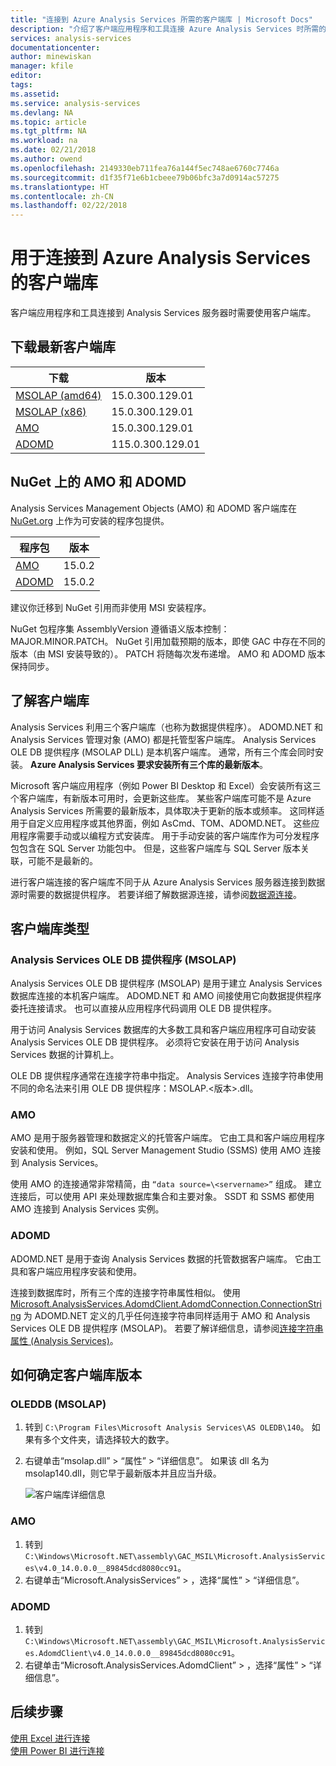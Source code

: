 ```yaml
---
title: "连接到 Azure Analysis Services 所需的客户端库 | Microsoft Docs"
description: "介绍了客户端应用程序和工具连接 Azure Analysis Services 时所需的客户端库"
services: analysis-services
documentationcenter: 
author: minewiskan
manager: kfile
editor: 
tags: 
ms.assetid: 
ms.service: analysis-services
ms.devlang: NA
ms.topic: article
ms.tgt_pltfrm: NA
ms.workload: na
ms.date: 02/21/2018
ms.author: owend
ms.openlocfilehash: 2149330eb711fea76a144f5ec748ae6760c7746a
ms.sourcegitcommit: d1f35f71e6b1cbeee79b06bfc3a7d0914ac57275
ms.translationtype: HT
ms.contentlocale: zh-CN
ms.lasthandoff: 02/22/2018
---
```

# <a name="client-libraries-for-connecting-to-azure-analysis-services"></a>用于连接到 Azure Analysis Services 的客户端库

客户端应用程序和工具连接到 Analysis Services 服务器时需要使用客户端库。 

## <a name="download-the-latest-client-libraries"></a>下载最新客户端库  

|下载  |版本  | 
|---------|---------|
|[MSOLAP (amd64)](https://go.microsoft.com/fwlink/?linkid=829576)    |    15.0.300.129.01      |
|[MSOLAP (x86)](https://go.microsoft.com/fwlink/?linkid=829575)     |    15.0.300.129.01      |
|[AMO](https://go.microsoft.com/fwlink/?linkid=829578)     |   15.0.300.129.01      |
|[ADOMD](https://go.microsoft.com/fwlink/?linkid=829577)     |    115.0.300.129.01      |

## <a name="amo-and-adomd-on-nuget"></a>NuGet 上的 AMO 和 ADOMD

Analysis Services Management Objects (AMO) 和 ADOMD 客户端库在 [NuGet.org](https://www.nuget.org/) 上作为可安装的程序包提供。 

|程序包  |版本  | 
|---------|---------|
|[AMO](https://www.nuget.org/packages/Microsoft.AnalysisServices.retail.amd64/)    |    15.0.2      |
|[ADOMD](https://www.nuget.org/packages/Microsoft.AnalysisServices.AdomdClient.retail.amd64/)     |   15.0.2      |

建议你迁移到 NuGet 引用而非使用 MSI 安装程序。 

NuGet 包程序集 AssemblyVersion 遵循语义版本控制：MAJOR.MINOR.PATCH。 NuGet 引用加载预期的版本，即使 GAC 中存在不同的版本（由 MSI 安装导致的）。 PATCH 将随每次发布递增。 AMO 和 ADOMD 版本保持同步。

## <a name="understanding-client-libraries"></a>了解客户端库

Analysis Services 利用三个客户端库（也称为数据提供程序）。 ADOMD.NET 和 Analysis Services 管理对象 (AMO) 都是托管型客户端库。 Analysis Services OLE DB 提供程序 (MSOLAP DLL) 是本机客户端库。 通常，所有三个库会同时安装。 **Azure Analysis Services 要求安装所有三个库的最新版本**。 

Microsoft 客户端应用程序（例如 Power BI Desktop 和 Excel）会安装所有这三个客户端库，有新版本可用时，会更新这些库。 某些客户端库可能不是 Azure Analysis Services 所需要的最新版本，具体取决于更新的版本或频率。 这同样适用于自定义应用程序或其他界面，例如 AsCmd、TOM、ADOMD.NET。 这些应用程序需要手动或以编程方式安装库。 用于手动安装的客户端库作为可分发程序包包含在 SQL Server 功能包中。 但是，这些客户端库与 SQL Server 版本关联，可能不是最新的。  

进行客户端连接的客户端库不同于从 Azure Analysis Services 服务器连接到数据源时需要的数据提供程序。 若要详细了解数据源连接，请参阅[数据源连接](analysis-services-datasource.md)。

## <a name="client-library-types"></a>客户端库类型

### <a name="analysis-services-ole-db-provider-msolap"></a>Analysis Services OLE DB 提供程序 (MSOLAP) 

 Analysis Services OLE DB 提供程序 (MSOLAP) 是用于建立 Analysis Services 数据库连接的本机客户端库。 ADOMD.NET 和 AMO 间接使用它向数据提供程序委托连接请求。 也可以直接从应用程序代码调用 OLE DB 提供程序。  
  
 用于访问 Analysis Services 数据库的大多数工具和客户端应用程序可自动安装 Analysis Services OLE DB 提供程序。 必须将它安装在用于访问 Analysis Services 数据的计算机上。  
  
 OLE DB 提供程序通常在连接字符串中指定。 Analysis Services 连接字符串使用不同的命名法来引用 OLE DB 提供程序：MSOLAP.\<版本>.dll。

### <a name="amo"></a>AMO  

 AMO 是用于服务器管理和数据定义的托管客户端库。 它由工具和客户端应用程序安装和使用。 例如，SQL Server Management Studio (SSMS) 使用 AMO 连接到 Analysis Services。  
  
 使用 AMO 的连接通常非常精简，由 `“data source=\<servername>”` 组成。 建立连接后，可以使用 API 来处理数据库集合和主要对象。 SSDT 和 SSMS 都使用 AMO 连接到 Analysis Services 实例。  

  
### <a name="adomd"></a>ADOMD

 ADOMD.NET 是用于查询 Analysis Services 数据的托管数据客户端库。 它由工具和客户端应用程序安装和使用。 
  
 连接到数据库时，所有三个库的连接字符串属性相似。 使用 [Microsoft.AnalysisServices.AdomdClient.AdomdConnection.ConnectionString](https://msdn.microsoft.com/library/microsoft.analysisservices.adomdclient.adomdconnection.connectionstring.aspx) 为 ADOMD.NET 定义的几乎任何连接字符串同样适用于 AMO 和 Analysis Services OLE DB 提供程序 (MSOLAP)。 若要了解详细信息，请参阅[连接字符串属性 &#40;Analysis Services&#41;](https://docs.microsoft.com/sql/analysis-services/instances/connection-string-properties-analysis-services)。  

  
##  <a name="bkmk_LibUpdate"></a>如何确定客户端库版本   
  
### <a name="oleddb-msolap"></a>OLEDDB (MSOLAP)  
  
1.  转到 `C:\Program Files\Microsoft Analysis Services\AS OLEDB\140`。 如果有多个文件夹，请选择较大的数字。
  
2.  右键单击“msolap.dll” > “属性” > “详细信息”。 如果该 dll 名为 msolap140.dll，则它早于最新版本并且应当升级。
    
    ![客户端库详细信息](media/analysis-services-data-providers/aas-msolap-details.png)
    
  
### <a name="amo"></a>AMO

1. 转到 `C:\Windows\Microsoft.NET\assembly\GAC_MSIL\Microsoft.AnalysisServices\v4.0_14.0.0.0__89845dcd8080cc91`。
2. 右键单击“Microsoft.AnalysisServices” > ，选择“属性” > “详细信息”。  

### <a name="adomd"></a>ADOMD

1. 转到 `C:\Windows\Microsoft.NET\assembly\GAC_MSIL\Microsoft.AnalysisServices.AdomdClient\v4.0_14.0.0.0__89845dcd8080cc91`。
2. 右键单击“Microsoft.AnalysisServices.AdomdClient” > ，选择“属性” > “详细信息”。  


## <a name="next-steps"></a>后续步骤
[使用 Excel 进行连接](analysis-services-connect-excel.md)    
[使用 Power BI 进行连接](analysis-services-connect-pbi.md)
